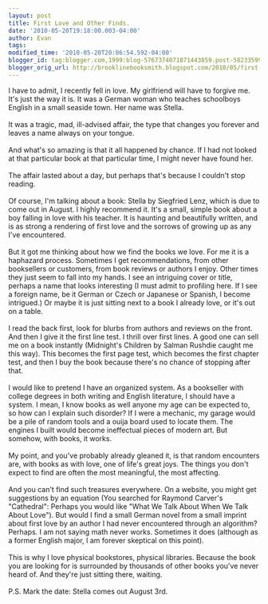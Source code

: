 ```yaml
---
layout: post
title: First Love and Other Finds.
date: '2010-05-20T19:18:00.003-04:00'
author: Evan
tags: 
modified_time: '2010-05-20T20:06:54.592-04:00'
blogger_id: tag:blogger.com,1999:blog-5767374071871443859.post-5823359986936413097
blogger_orig_url: http://brooklinebooksmith.blogspot.com/2010/05/first-love-and-other-finds.html
---
```


I have to admit, I recently fell in love. My girlfriend will have to forgive me. It's just the way it is. It was a German woman who teaches schoolboys English in a small seaside town. Her name was Stella.<br /><br />It was a tragic, mad, ill-advised affair, the type that changes you forever and leaves a name always on your tongue.<br /><br />And what's so amazing is that it all happened by chance. If I had not looked at that particular book at that particular time, I might never have found her.<br /><br />The affair lasted about a day, but perhaps that's because I couldn't stop reading.<br /><br />Of course, I'm talking about a book: Stella by Siegfried Lenz, which is due to come out in August. I highly recommend it. It's a small, simple book about a boy falling in love with his teacher. It is haunting and beautifully written, and is as strong a rendering of first love and the sorrows of growing up as any I've encountered.<br /><br />But it got me thinking about how we find the books we love. For me it is a haphazard process. Sometimes I get recommendations, from other booksellers or customers, from book reviews or authors I enjoy. Other times they just seem to fall into my hands. I see an intriguing cover or title, perhaps a name that looks interesting (I must admit to profiling here. If I see a foreign name, be it German or Czech or Japanese or Spanish, I become intrigued.) Or maybe it is just sitting next to a book I already love, or it's out on a table.<br /><br />I read the back first, look for blurbs from authors and reviews on the front. And then I give it the first line test. I thrill over first lines. A good one can sell me on a book instantly (Midnight's Children by Salman Rushdie caught me this way). This becomes the first page test, which becomes the first chapter test, and then I buy the book because there's no chance of stopping after that.<br /><br />I would like to pretend I have an organized system. As a bookseller with college degrees in both writing and English literature, I should have a system. I mean, I know books as well anyone my age can be expected to, so how can I explain such disorder? If I were a mechanic, my garage would be a pile of random tools and a ouija board used to locate them. The engines I built would become ineffectual pieces of modern art. But somehow, with books, it works.<br /><br />My point, and you've probably already gleaned it, is that random encounters are, with books as with love, one of life's great joys. The things you don't expect to find are often the most meaningful, the most affecting.<br /><br />And you can't find such treasures everywhere. On a website, you might get suggestions by an equation (You searched for Raymond Carver's "Cathedral": Perhaps you would like "What We Talk About When We Talk About Love"). But would I find a small German novel from a small imprint about first love by an author I had never encountered through an algorithm? Perhaps. I am not saying math never works. Sometimes it does (although as a former English major, I am forever skeptical on this point).<br /><br />This is why I love physical bookstores, physical libraries. Because the book you are looking for is surrounded by thousands of other books you've never heard of. And they're just sitting there, waiting.<br /><br />P.S. Mark the date: Stella comes out August 3rd.